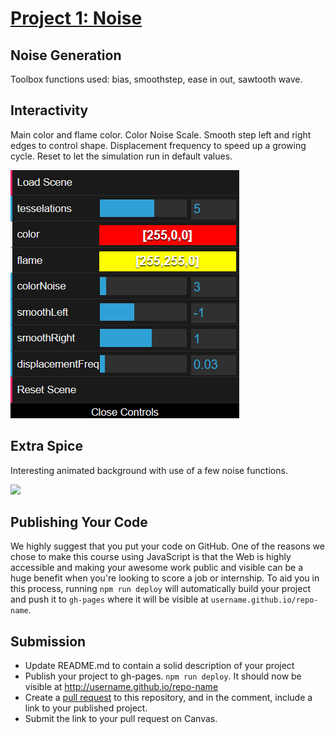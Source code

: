 # [Project 1: Noise](https://github.com/CIS-566-Fall-2022/hw01-fireball-base)


## Noise Generation

Toolbox functions used: bias, smoothstep, ease in out, sawtooth wave. 

## Interactivity
Main color and flame color. 
Color Noise Scale. Smooth step left and right edges to control shape. Displacement frequency to speed up a growing cycle. Reset to let the simulation run in default values. 

![](img/b4.png)

## Extra Spice

Interesting animated background with use of a few noise functions.

![](img/b3.png)

## Publishing Your Code
We highly suggest that you put your code on GitHub. One of the reasons we chose to make this course using JavaScript is that the Web is highly accessible and making your awesome work public and visible can be a huge benefit when you're looking to score a job or internship. To aid you in this process, running `npm run deploy` will automatically build your project and push it to `gh-pages` where it will be visible at `username.github.io/repo-name`.

## Submission

- Update README.md to contain a solid description of your project
- Publish your project to gh-pages. `npm run deploy`. It should now be visible at http://username.github.io/repo-name
- Create a [pull request](https://help.github.com/articles/creating-a-pull-request/) to this repository, and in the comment, include a link to your published project.
- Submit the link to your pull request on Canvas.
